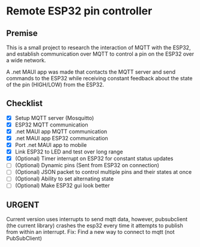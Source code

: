 # Remote ESP32 pin controller
## Premise

This is a small project to research the interaction of MQTT with the ESP32, and establish communication over MQTT to control a pin on the ESP32 over a wide network.

A .net MAUI app was made that contacts the MQTT server and send commands to the ESP32 while receiving constant feedback about the state of the pin (HIGH/LOW) from the ESP32.

## Checklist
- [x] Setup MQTT server (Mosquitto)
- [x] ESP32 MQTT communication
- [x] .net MAUI app MQTT communication
- [x] .net MAUI app ESP32 communication
- [x] Port .net MAUI app to mobile
- [x] Link ESP32 to LED and test over long range 
- [X] (Optional) Timer interrupt on ESP32 for constant status updates
- [ ] (Optional) Dynamic pins (Sent from ESP32 on connection)
- [ ] (Optional) JSON packet to control multiple pins and their states at once
- [ ] (Optional) Ability to set alternating state 
- [ ] (Optional) Make ESP32 gui look better

## URGENT

Current version uses interrupts to send mqtt data, however, pubsubclient (the current library) crashes the esp32 every time it attempts to publish from within an interrupt. Fix: Find a new way to connect to mqtt (not PubSubClient)